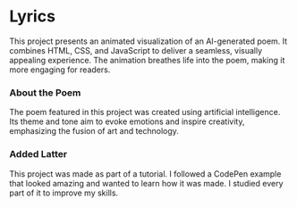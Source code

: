 # Lyrics
This project presents an animated visualization of an AI-generated poem. It combines HTML, CSS, and JavaScript to deliver a seamless, visually appealing experience. The animation breathes life into the poem, making it more engaging for readers.

### About the Poem
The poem featured in this project was created using artificial intelligence. Its theme and tone aim to evoke emotions and inspire creativity, emphasizing the fusion of art and technology.

### Added Latter
This project was made as part of a tutorial. I followed a CodePen example that looked amazing and wanted to learn how it was made. I studied every part of it to improve my skills.
